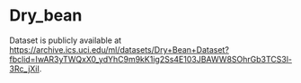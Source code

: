 # Dry_bean
Dataset is publicly available at https://archive.ics.uci.edu/ml/datasets/Dry+Bean+Dataset?fbclid=IwAR3yTWQxX0_ydYhC9m9kK1ig2Ss4E103JBAWW8SOhrGb3TCS3l-3Rc_jXiI.
